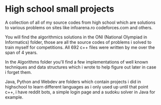 # High school small projects
A collection of all of my source codes from high school which are solutions to various problems on sites like infoarena.ro codeforces.com and others.

You will find the algorithmics solutions in the ONI (National Olympiad in Informatics) folder, those are all the source codes of problems i solved to train myself for competitions. All 692 c++ files were written by me over the span of 4 years.

In the Algorithms folder you'll find a few implementations of well known techniques and data structures which i wrote to help figure out later in case i forget them.

Java, Python and Webdev are folders which contain projects i did in highschool to learn different languages as i only used up until that point c++, i have reddit bots, a simple login page and a sudoku solver in Java for example.
